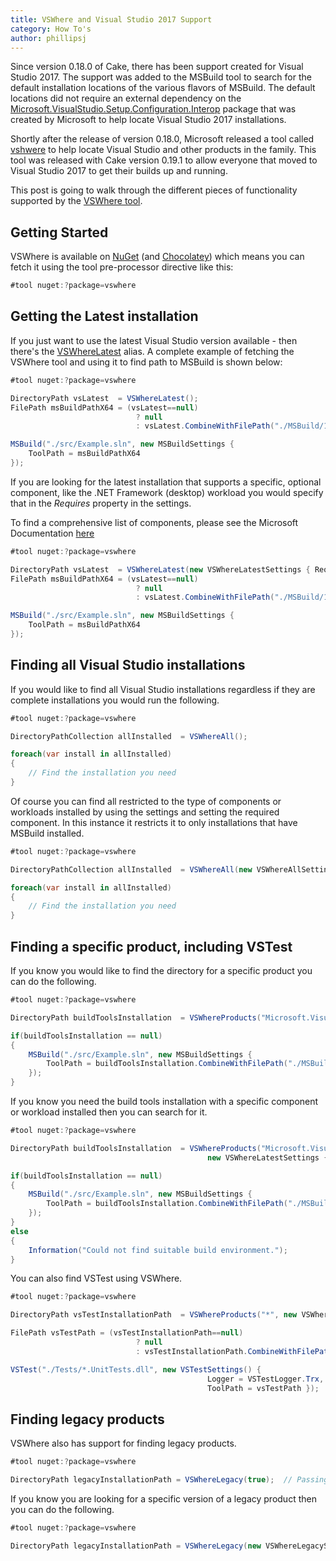 ```yaml
---
title: VSWhere and Visual Studio 2017 Support
category: How To's
author: phillipsj
---
```


Since version 0.18.0 of Cake, there has been support created for Visual Studio 2017. The support was added to the MSBuild tool to search for the default installation locations of the various flavors of MSBuild. The default locations did not require an external dependency on the [Microsoft.VisualStudio.Setup.Configuration.Interop](https://www.nuget.org/packages/Microsoft.VisualStudio.Setup.Configuration.Interop/) package that was created by Microsoft to help locate Visual Studio 2017 installations.

Shortly after the release of version 0.18.0, Microsoft released a tool called [vshwere](https://github.com/Microsoft/vswhere) to help locate Visual Studio and other products in the family. This tool was released with Cake version 0.19.1 to allow everyone that moved to Visual Studio 2017 to get their builds up and running.

This post is going to walk through the different pieces of functionality supported by the [VSWhere tool](http://cakebuild.net/dsl/vswhere/).

<!--excerpt-->

## Getting Started

VSWhere is available on [NuGet](https://www.nuget.org/packages/vswhere/) (and [Chocolatey](https://chocolatey.org/packages/vswhere)) which means you can fetch it using the tool pre-processor directive like this:

```csharp
#tool nuget:?package=vswhere
```

## Getting the **Latest** installation

If you just want to use the latest Visual Studio version available - then there's the [VSWhereLatest](http://cakebuild.net/api/Cake.Common.Tools.VSWhere/VSWhereAliases/59EB3043) alias. A complete example of fetching the VSWhere tool and using it to find path to MSBuild is shown below:

```csharp
#tool nuget:?package=vswhere

DirectoryPath vsLatest  = VSWhereLatest();
FilePath msBuildPathX64 = (vsLatest==null)
                            ? null
                            : vsLatest.CombineWithFilePath("./MSBuild/15.0/Bin/amd64/MSBuild.exe");

MSBuild("./src/Example.sln", new MSBuildSettings {
    ToolPath = msBuildPathX64
});

```

If you are looking for the latest installation that supports a specific, optional component, like the .NET Framework (desktop) workload you would specify that in the *Requires* property in the settings.

To find a comprehensive list of components, please see the Microsoft Documentation [here](https://docs.microsoft.com/en-us/visualstudio/install/workload-and-component-ids)

```csharp
#tool nuget:?package=vswhere

DirectoryPath vsLatest  = VSWhereLatest(new VSWhereLatestSettings { Requires = "Microsoft.VisualStudio.Workload.ManagedDesktop"});
FilePath msBuildPathX64 = (vsLatest==null)
                            ? null
                            : vsLatest.CombineWithFilePath("./MSBuild/15.0/Bin/amd64/MSBuild.exe");

MSBuild("./src/Example.sln", new MSBuildSettings {
    ToolPath = msBuildPathX64
});

```

## Finding all Visual Studio installations

If you would like to find all Visual Studio installations regardless if they are complete installations you would run the following.

```csharp
#tool nuget:?package=vswhere

DirectoryPathCollection allInstalled  = VSWhereAll();

foreach(var install in allInstalled)
{
    // Find the installation you need
}
```

Of course you can find all restricted to the type of components or workloads installed by using the settings and setting the required component. In this instance it restricts it to only installations that have MSBuild installed.

```csharp
#tool nuget:?package=vswhere

DirectoryPathCollection allInstalled  = VSWhereAll(new VSWhereAllSettings { Requires = "Microsoft.Component.MSBuild" });

foreach(var install in allInstalled)
{
    // Find the installation you need
}
```

## Finding a specific product, including VSTest

If you know you would like to find the directory for a specific product you can do the following.

```csharp
#tool nuget:?package=vswhere

DirectoryPath buildToolsInstallation  = VSWhereProducts("Microsoft.VisualStudio.Product.BuildTools").FirstOrDefault();

if(buildToolsInstallation == null)
{
    MSBuild("./src/Example.sln", new MSBuildSettings {
        ToolPath = buildToolsInstallation.CombineWithFilePath("./MSBuild/15.0/Bin/amd64/MSBuild.exe")
    });
}

```

If you know you need the build tools installation with a specific component or workload installed then you can search for it.

```csharp
#tool nuget:?package=vswhere

DirectoryPath buildToolsInstallation  = VSWhereProducts("Microsoft.VisualStudio.Product.BuildTools",
                                            new VSWhereLatestSettings { Requires = "Microsoft.VisualStudio.Workload.ManagedDesktop"}).FirstOrDefault();

if(buildToolsInstallation == null)
{
    MSBuild("./src/Example.sln", new MSBuildSettings {
        ToolPath = buildToolsInstallation.CombineWithFilePath("./MSBuild/15.0/Bin/amd64/MSBuild.exe")
    });
}
else
{
    Information("Could not find suitable build environment.");
}

```

You can also find VSTest using VSWhere.

```csharp
#tool nuget:?package=vswhere

DirectoryPath vsTestInstallationPath  = VSWhereProducts("*", new VSWhereLatestSettings { Requires = "Microsoft.VisualStudio.PackageGroup.TestTools.Core"}).FirstOrDefault();

FilePath vsTestPath = (vsTestInstallationPath==null)
                            ? null
                            : vsTestInstallationPath.CombineWithFilePath("./Common7/IDE/CommonExtensions/Microsoft/TestWindow/vstest.console.exe");

VSTest("./Tests/*.UnitTests.dll", new VSTestSettings() {
                                            Logger = VSTestLogger.Trx,
                                            ToolPath = vsTestPath });
```

## Finding legacy products

VSWhere also has support for finding legacy products.

```csharp
#tool nuget:?package=vswhere

DirectoryPath legacyInstallationPath = VSWhereLegacy(true);  // Passing true gets the latest version.

```

If you know you are looking for a specific version of a legacy product then you can do the following.

```csharp
#tool nuget:?package=vswhere

DirectoryPath legacyInstallationPath = VSWhereLegacy(new VSWhereLegacySettings { Version = "10.0"}).FirstOrDefault();

```
